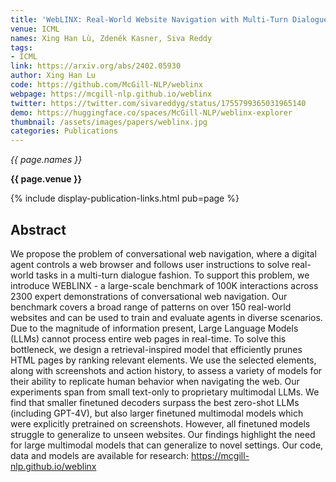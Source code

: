 ```yaml
---
title: 'WebLINX: Real-World Website Navigation with Multi-Turn Dialogue'
venue: ICML
names: Xing Han Lù, Zdeněk Kasner, Siva Reddy
tags:
- ICML
link: https://arxiv.org/abs/2402.05930
author: Xing Han Lu
code: https://github.com/McGill-NLP/weblinx
webpage: https://mcgill-nlp.github.io/weblinx
twitter: https://twitter.com/sivareddyg/status/1755799365031965140
demo: https://huggingface.co/spaces/McGill-NLP/weblinx-explorer
thumbnail: /assets/images/papers/weblinx.jpg
categories: Publications
---
```


*{{ page.names }}*

**{{ page.venue }}**

{% include display-publication-links.html pub=page %}

## Abstract

We propose the problem of conversational web navigation, where a digital agent controls a web browser and follows user instructions to solve real-world tasks in a multi-turn dialogue fashion. To support this problem, we introduce WEBLINX - a large-scale benchmark of 100K interactions across 2300 expert demonstrations of conversational web navigation. Our benchmark covers a broad range of patterns on over 150 real-world websites and can be used to train and evaluate agents in diverse scenarios. Due to the magnitude of information present, Large Language Models (LLMs) cannot process entire web pages in real-time. To solve this bottleneck, we design a retrieval-inspired model that efficiently prunes HTML pages by ranking relevant elements. We use the selected elements, along with screenshots and action history, to assess a variety of models for their ability to replicate human behavior when navigating the web. Our experiments span from small text-only to proprietary multimodal LLMs. We find that smaller finetuned decoders surpass the best zero-shot LLMs (including GPT-4V), but also larger finetuned multimodal models which were explicitly pretrained on screenshots. However, all finetuned models struggle to generalize to unseen websites. Our findings highlight the need for large multimodal models that can generalize to novel settings. Our code, data and models are available for research: https://mcgill-nlp.github.io/weblinx
